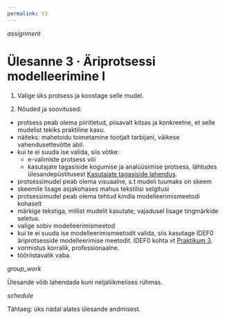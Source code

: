 ```yaml
---
permalink: Y3
---
```


<div style='display: inline-block;'> <i class="material-icons ikoon teal">assignment</i></div>

# Ülesanne 3 · Äriprotsessi modelleerimine I

1. Valige üks protsess ja koostage selle mudel.

2. Nõuded ja soovitused:

- protsess peab olema piiritletud, piisavalt kitsas ja konkreetne, et selle mudelist tekiks praktiline kasu.
- näiteks: mahetoidu toimetamine tootjalt tarbijani, väikese vahendusettevõtte abil.
- kui te ei suuda ise valida, siis võtke:
  - e-valimiste protsess või
  - kasutajate tagasiside kogumise ja analüüsimise protsess, lähtudes ülesandepüstitusest [Kasutajate tagasiside lahendus](Tagasiside).
- protsessimudel peab olema visuaalne, s.t mudeli tuumaks on skeem
- skeemile lisage asjakohases mahus tekstilisi selgitusi
- protsessimudel peab olema tehtud kindla modelleerimismeetodi kohaselt
- märkige tekstiga, millist mudelit kasutate; vajadusel lisage tingmärkide seletus.
- valige sobiv modelleerimismeetod
- kui te ei suuda ise modelleerimismeetodit valida, siis kasutage IDEF0 äriprotsesside modelleerimise meetodit. IDEF0 kohta vt [Praktikum 3](P3).
- vormistus korralik, professionaalne.
- tööriistavalik vaba.

<div style='display: inline-block;'> <i class="material-icons ikoon teal">group_work</i></div>

Ülesande võib lahendada kuni neljaliikmelises rühmas.

<div style='display: inline-block;'> <i class="material-icons ikoon teal">schedule</i></div>

Tähtaeg: üks nädal alates ülesande andmisest.


